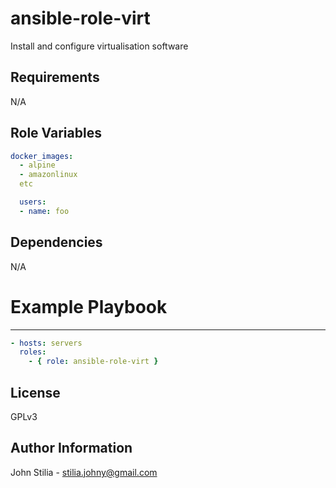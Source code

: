 # ansible-role-virt

Install and configure virtualisation software

## Requirements

N/A

## Role Variables

```yaml
docker_images:
  - alpine
  - amazonlinux
  etc

  users:
  - name: foo

```

## Dependencies

N/A

# Example Playbook

---

```yaml
- hosts: servers
  roles:
    - { role: ansible-role-virt }
```

## License

GPLv3

## Author Information

John Stilia - stilia.johny@gmail.com
